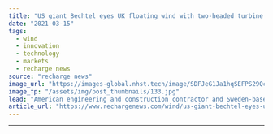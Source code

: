 ```yaml
---
title: "US giant Bechtel eyes UK floating wind with two-headed turbine pioneer Hexicon"
date: "2021-03-15"
tags: 
  - wind
  - innovation
  - technology
  - markets
  - recharge news
source: "recharge news"
image_url: "https://images-global.nhst.tech/image/SDFJeG1Ja1hqSEFPS29Qc2VydzM5Y0ZWdzRxalpUdzRZVVUxVDdQSlhzST0=/nhst/binary/29e60baf4b00d32744abf377d9191ce5"
image_fp: "/assets/img/post_thumbnails/133.jpg"
lead: "American engineering and construction contractor and Sweden-based platform developer plan pilot project in British waters"
article_url: "https://www.rechargenews.com/wind/us-giant-bechtel-eyes-uk-floating-wind-with-two-headed-turbine-pioneer-hexicon/2-1-980674"
---
```


---
